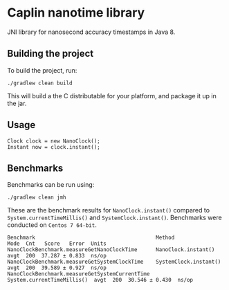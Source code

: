 # Caplin nanotime library
JNI library for nanosecond accuracy timestamps in Java 8.

## Building the project
To build the project, run:
```
./gradlew clean build
```
This will build a the C distributable for your platform, and package it up in the jar.

## Usage
```
Clock clock = new NanoClock();
Instant now = clock.instant();
```

## Benchmarks
Benchmarks can be run using:
```
./gradlew clean jmh
```

These are the benchmark results for `NanoClock.instant()` compared to `System.currentTimeMillis()` and `SystemClock.instant()`. Benchmarks were conducted on `Centos 7 64-bit`.
```
Benchmark                                       Method                      Mode  Cnt   Score   Error  Units
NanoClockBenchmark.measureGetNanoClockTime      NanoClock.instant()         avgt  200  37.287 ± 0.833  ns/op
NanoClockBenchmark.measureGetSystemClockTime    SystemClock.instant()       avgt  200  39.589 ± 0.927  ns/op
NanoClockBenchmark.measureGetSystemCurrentTime  System.currentTimeMillis()  avgt  200  30.546 ± 0.430  ns/op
```